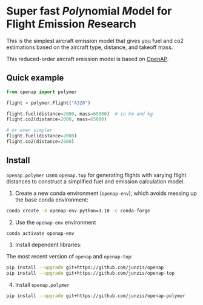 # Super fast *Poly*nomial *M*odel for Flight *E*mission *R*esearch

This is the simplest aircraft emission model that gives you fuel and co2 estimations based on the aircraft type, distance, and takeoff mass.

This reduced-order aircraft emission model is based on [OpenAP](https://openap.dev).


## Quick example


```python
from openap import polymer

flight = polymer.Flight("A320")

flight.fuel(distance=2000, mass=65000)  # in km and kg
flight.co2(distance=2000, mass=65000)

# or even simpler
flight.fuel(distance=2000)
flight.co2(distance=2000)
```


## Install


`openap.polymer` uses `openap.top` for generating flights with varying flight distances to construct a simplified fuel and emission calculation model.


1. Create a new conda environment (`openap-env`), which avoids messing up the base conda environment:

```sh
conda create -n openap-env python=3.10 -c conda-forge
```
2. Use the `openap-env` environment

```sh
conda activate openap-env
```
3. Install dependent libraries:

The most recent version of `openap` and `openap-top`:

```sh
pip install --upgrade git+https://github.com/junzis/openap
pip install --upgrade git+https://github.com/junzis/openap-top
```

4. Install `openap.polymer`

```sh
pip install --upgrade git+https://github.com/junzis/openap-polymer
```


